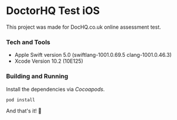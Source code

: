# DoctorHQ Test iOS

This project was made for DocHQ.co.uk online assessment test.


### Tech and Tools

* Apple Swift version 5.0 (swiftlang-1001.0.69.5 clang-1001.0.46.3)
* Xcode Version 10.2 (10E125)

### Building and Running

Install the dependencies via *Cocoapods*.

```
pod install
```

And that's it! 🎉

